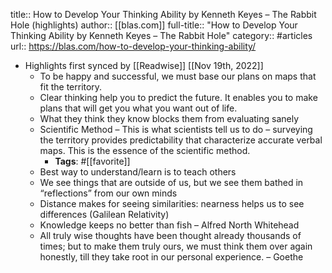 title:: How to Develop Your Thinking Ability by Kenneth Keyes – The Rabbit Hole (highlights)
author:: [[blas.com]]
full-title:: "How to Develop Your Thinking Ability by Kenneth Keyes – The Rabbit Hole"
category:: #articles
url:: https://blas.com/how-to-develop-your-thinking-ability/

- Highlights first synced by [[Readwise]] [[Nov 19th, 2022]]
	- To be happy and successful, we must base our plans on maps that fit the territory.
	- Clear thinking help you to predict the future. It enables you to make plans that will get you what you want out of life.
	- What they think they know blocks them from evaluating sanely
	- Scientific Method – This is what scientists tell us to do – surveying the territory provides predictability that characterize accurate verbal maps. This is the essence of the scientific method.
		- **Tags**: #[[favorite]]
	- Best way to understand/learn is to teach others
	- We see things that are outside of us, but we see them bathed in “reflections” from our own minds
	- Distance makes for seeing similarities: nearness helps us to see differences (Galilean Relativity)
	- Knowledge keeps no better than fish – Alfred North Whitehead
	- All truly wise thoughts have been thought already thousands of times; but to make them truly ours, we must think them over again honestly, till they take root in our personal experience. – Goethe